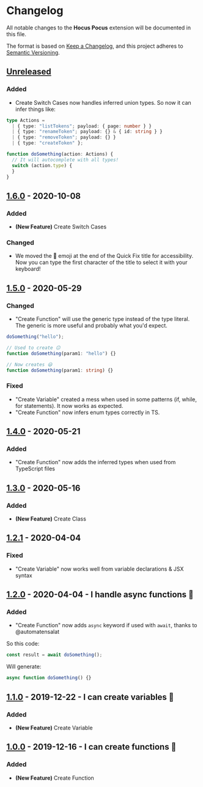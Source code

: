 # Changelog

All notable changes to the **Hocus Pocus** extension will be documented in this file.

The format is based on [Keep a Changelog](https://keepachangelog.com/en/1.0.0/),
and this project adheres to [Semantic Versioning](https://semver.org/spec/v2.0.0.html).

## [Unreleased]

### Added

- Create Switch Cases now handles inferred union types. So now it can infer things like:

```ts
type Actions =
  | { type: "listTokens"; payload: { page: number } }
  | { type: "renameToken"; payload: {} & { id: string } }
  | { type: "removeToken"; payload: {} }
  | { type: "createToken" };

function doSomething(action: Actions) {
  // It will autocomplete with all types!
  switch (action.type) {
  }
}
```

## [1.6.0] - 2020-10-08

### Added

- **(New Feature)** Create Switch Cases

### Changed

- We moved the 🔮 emoji at the end of the Quick Fix title for accessibility. Now you can type the first character of the title to select it with your keyboard!

## [1.5.0] - 2020-05-29

### Changed

- "Create Function" will use the generic type instead of the type literal. The generic is more useful and probably what you'd expect.

```ts
doSomething("hello");

// Used to create 😐
function doSomething(param1: "hello") {}

// Now creates 😃
function doSomething(param1: string) {}
```

### Fixed

- "Create Variable" created a mess when used in some patterns (if, while, for statements). It now works as expected.
- "Create Function" now infers enum types correctly in TS.

## [1.4.0] - 2020-05-21

### Added

- "Create Function" now adds the inferred types when used from TypeScript files

## [1.3.0] - 2020-05-16

### Added

- **(New Feature)** Create Class

## [1.2.1] - 2020-04-04

### Fixed

- "Create Variable" now works well from variable declarations & JSX syntax

## [1.2.0] - 2020-04-04 - I handle async functions 🔮

### Added

- "Create Function" now adds `async` keyword if used with `await`, thanks to @automatensalat

So this code:

```js
const result = await doSomething();
```

Will generate:

```js
async function doSomething() {}
```

## [1.1.0] - 2019-12-22 - I can create variables 🔮

### Added

- **(New Feature)** Create Variable

## [1.0.0] - 2019-12-16 - I can create functions 🔮

### Added

- **(New Feature)** Create Function

<!-- Links -->

[unreleased]: https://github.com/nicoespeon/hocus-pocus/compare/1.6.0...HEAD
[1.6.0]: https://github.com/nicoespeon/hocus-pocus/compare/1.5.0...1.6.0
[1.5.0]: https://github.com/nicoespeon/hocus-pocus/compare/1.4.0...1.5.0
[1.4.0]: https://github.com/nicoespeon/hocus-pocus/compare/1.3.0...1.4.0
[1.3.0]: https://github.com/nicoespeon/hocus-pocus/compare/1.2.1...1.3.0
[1.2.1]: https://github.com/nicoespeon/hocus-pocus/compare/1.2.0...1.2.1
[1.2.0]: https://github.com/nicoespeon/hocus-pocus/compare/1.1.0...1.2.0
[1.1.0]: https://github.com/nicoespeon/hocus-pocus/compare/1.0.0...1.1.0
[1.0.0]: https://github.com/nicoespeon/hocus-pocus/compare/5b3d351042d09ea26486598158069bce37b474b7...1.0.0
